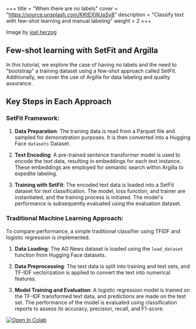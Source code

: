 +++
title = "When there are no labels"
cover = "https://source.unsplash.com/KKtEXWJaSv8"
description = "Classify text with few-shot learning and manual labeling"
weight = 2
+++

Image by [joel herzog](https://unsplash.com/photos/grayscale-photo-of-man-holding-shot-glass-filled-with-liquid-KKtEXWJaSv8)

## Few-shot learning with SetFit and Argilla

In this tutorial, we explore the case of having no labels and the need to "bootstrap" a training dataset using a few-shot approach called SetFit. Additionally, we cover the use of Argilla for data labeling and quality assurance.

## Key Steps in Each Approach

### SetFit Framework:

1. **Data Preparation**: The training data is read from a Parquet file and sampled for demonstration purposes. It is then converted into a Hugging Face `datasets` Dataset.

2. **Text Encoding**: A pre-trained sentence transformer model is used to encode the text data, resulting in embeddings for each text instance. These embeddings are employed for semantic search within Argilla to expedite labeling.

3. **Training with SetFit**: The encoded text data is loaded into a SetFit dataset for text classification. The model, loss function, and trainer are instantiated, and the training process is initiated. The model's performance is subsequently evaluated using the evaluation dataset.

### Traditional Machine Learning Approach:

To compare performance, a simple traditional classifier using TFIDF and logistic regression is implemented.

1. **Data Loading**: The AG News dataset is loaded using the `load_dataset` function from Hugging Face datasets.

2. **Data Preprocessing**: The text data is split into training and test sets, and TF-IDF vectorization is applied to convert the text into numerical features.

3. **Model Training and Evaluation**: A logistic regression model is trained on the TF-IDF transformed text data, and predictions are made on the test set. The performance of the model is evaluated using classification reports to assess its accuracy, precision, recall, and F1-score.


[![Open In Colab](https://colab.research.google.com/assets/colab-badge.svg)](https://colab.research.google.com/github/rjuro/unistra-nlp2024/blob/main/notebooks/UNISTRA-02-FewShot-classifier-argilla-setfit.ipynb)

